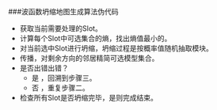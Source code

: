 ###波函数坍缩地图生成算法伪代码
- 获取当前需要处理的Slot。
- 计算每个Slot中可选集合的熵，找出熵值最小的。
- 对当前选中Slot进行坍缩，坍缩过程是按概率值随机抽取模块。
- 传播，对剩余方向的邻居精简可选模型集合。
- 是否出错出错？
    - 是 ，回溯到步骤三。
    - 否 ，重复步骤二。
- 检查所有Slot是否坍缩完毕，是则完成结束。